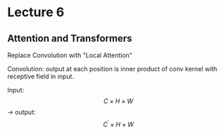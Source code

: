 # Lecture 6

## Attention and Transformers

Replace Convolution with "Local Attention"

Convolution: output at each position is inner product of conv kernel with receptive field in input.

Input: $$C \times H \times W$$ -> output: $$C^\prime \times H \times W$$

